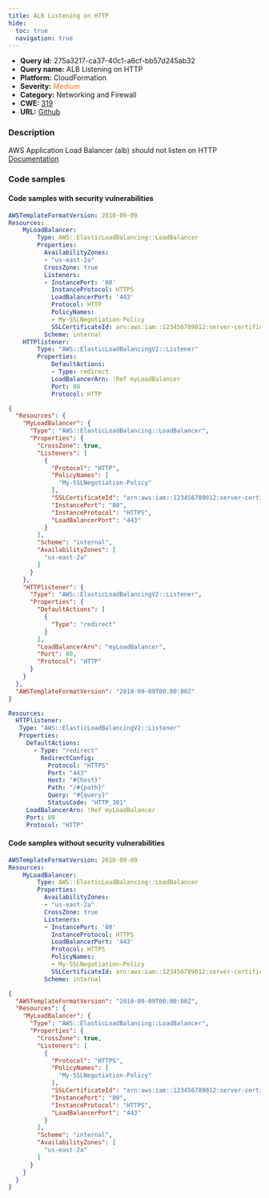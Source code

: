 ```yaml
---
title: ALB Listening on HTTP
hide:
  toc: true
  navigation: true
---
```


<style>
  .highlight .hll {
    background-color: #ff171742;
  }
  .md-content {
    max-width: 1100px;
    margin: 0 auto;
  }
</style>

-   **Query id:** 275a3217-ca37-40c1-a6cf-bb57d245ab32
-   **Query name:** ALB Listening on HTTP
-   **Platform:** CloudFormation
-   **Severity:** <span style="color:#ff7213">Medium</span>
-   **Category:** Networking and Firewall
-   **CWE:** <a href="https://cwe.mitre.org/data/definitions/319.html" onclick="newWindowOpenerSafe(event, 'https://cwe.mitre.org/data/definitions/319.html')">319</a>
-   **URL:** [Github](https://github.com/Checkmarx/kics/tree/master/assets/queries/cloudFormation/aws/alb_listening_on_http)

### Description
AWS Application Load Balancer (alb) should not listen on HTTP<br>
[Documentation](https://docs.aws.amazon.com/AWSCloudFormation/latest/UserGuide/aws-properties-ec2-elb-listener.html#cfn-ec2-elb-listener-protocol)

### Code samples
#### Code samples with security vulnerabilities
```yaml title="Positive test num. 1 - yaml file" hl_lines="25 13"
AWSTemplateFormatVersion: 2010-09-09
Resources:
    MyLoadBalancer:
        Type: AWS::ElasticLoadBalancing::LoadBalancer
        Properties:
          AvailabilityZones:
          - "us-east-2a"
          CrossZone: true
          Listeners:
          - InstancePort: '80'
            InstanceProtocol: HTTPS
            LoadBalancerPort: '443'
            Protocol: HTTP
            PolicyNames:
            - My-SSLNegotiation-Policy
            SSLCertificateId: arn:aws:iam::123456789012:server-certificate/my-server-certificate
          Scheme: internal
    HTTPlistener:
        Type: "AWS::ElasticLoadBalancingV2::Listener"
        Properties:
            DefaultActions:
            - Type: redirect
            LoadBalancerArn: !Ref myLoadBalancer
            Port: 80
            Protocol: HTTP
```
```json title="Positive test num. 2 - json file" hl_lines="9 35"
{
  "Resources": {
    "MyLoadBalancer": {
      "Type": "AWS::ElasticLoadBalancing::LoadBalancer",
      "Properties": {
        "CrossZone": true,
        "Listeners": [
          {
            "Protocol": "HTTP",
            "PolicyNames": [
              "My-SSLNegotiation-Policy"
            ],
            "SSLCertificateId": "arn:aws:iam::123456789012:server-certificate/my-server-certificate",
            "InstancePort": "80",
            "InstanceProtocol": "HTTPS",
            "LoadBalancerPort": "443"
          }
        ],
        "Scheme": "internal",
        "AvailabilityZones": [
          "us-east-2a"
        ]
      }
    },
    "HTTPlistener": {
      "Type": "AWS::ElasticLoadBalancingV2::Listener",
      "Properties": {
        "DefaultActions": [
          {
            "Type": "redirect"
          }
        ],
        "LoadBalancerArn": "myLoadBalancer",
        "Port": 80,
        "Protocol": "HTTP"
      }
    }
  },
  "AWSTemplateFormatVersion": "2010-09-09T00:00:00Z"
}

```
```yaml title="Positive test num. 3 - yaml file" hl_lines="16"
Resources:
  HTTPlistener:
   Type: "AWS::ElasticLoadBalancingV2::Listener"
   Properties:
     DefaultActions:
       - Type: "redirect"
         RedirectConfig:
           Protocol: "HTTPS"
           Port: "443"
           Host: "#{host}"
           Path: "/#{path}"
           Query: "#{query}"
           StatusCode: "HTTP_301"
     LoadBalancerArn: !Ref myLoadBalancer
     Port: 80
     Protocol: "HTTP"

```


#### Code samples without security vulnerabilities
```yaml title="Negative test num. 1 - yaml file"
AWSTemplateFormatVersion: 2010-09-09
Resources:
    MyLoadBalancer:
        Type: AWS::ElasticLoadBalancing::LoadBalancer
        Properties:
          AvailabilityZones:
          - "us-east-2a"
          CrossZone: true
          Listeners:
          - InstancePort: '80'
            InstanceProtocol: HTTPS
            LoadBalancerPort: '443'
            Protocol: HTTPS
            PolicyNames:
            - My-SSLNegotiation-Policy
            SSLCertificateId: arn:aws:iam::123456789012:server-certificate/my-server-certificate
          Scheme: internal
```
```json title="Negative test num. 2 - json file"
{
  "AWSTemplateFormatVersion": "2010-09-09T00:00:00Z",
  "Resources": {
    "MyLoadBalancer": {
      "Type": "AWS::ElasticLoadBalancing::LoadBalancer",
      "Properties": {
        "CrossZone": true,
        "Listeners": [
          {
            "Protocol": "HTTPS",
            "PolicyNames": [
              "My-SSLNegotiation-Policy"
            ],
            "SSLCertificateId": "arn:aws:iam::123456789012:server-certificate/my-server-certificate",
            "InstancePort": "80",
            "InstanceProtocol": "HTTPS",
            "LoadBalancerPort": "443"
          }
        ],
        "Scheme": "internal",
        "AvailabilityZones": [
          "us-east-2a"
        ]
      }
    }
  }
}

```

